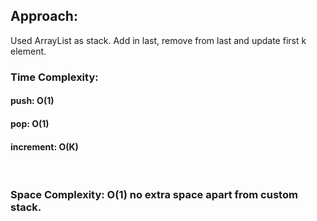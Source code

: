## Approach:
Used ArrayList as stack. Add in last, remove from last and update first k element.
### Time Complexity:
#### push: O(1)
#### pop: O(1)
#### increment: O(K)
​
### Space Complexity: O(1) no extra space apart from custom stack.